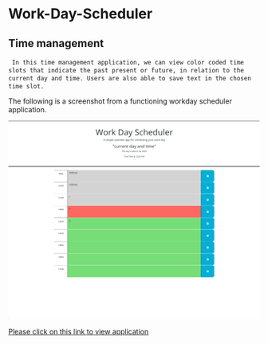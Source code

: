 # Work-Day-Scheduler

## Time management
```
 In this time management application, we can view color coded time slots that indicate the past present or future, in relation to the current day and time. Users are also able to save text in the chosen time slot.
```

The following is a screenshot from a functioning workday scheduler application.

![](./workday-scheduler.png)

[Please click on this link to view application](https://ggdave.github.io/Work-Day-Scheduler/)
